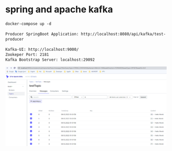 # spring and apache kafka

```
docker-compose up -d

Producer SpringBoot Application: http://localhost:8080/api/kafka/test-producer

Kafka-UI: http://localhost:9000/
Zookeper Port: 2181
Kafka Bootstrap Server: localhost:29092
```
![Screenshot](https://github.com/OzgurAkinci/spring-boot-apache-kafka/blob/main/apache_kafka.png?raw=true)
